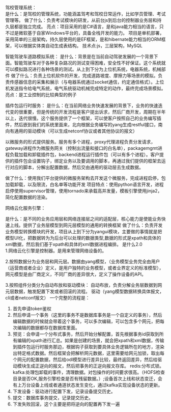 驾校管理系统：  
是什么：是驾校的管理系统，功能涵盖驾考和驾校日常运作，比如学员管理、考试管理等。 
做了什么：负责考试模块的研发，从前台js到后台的控制器业务层和持久层都是独立完成。
亮点：项目采用的是C#语言，是和java能力相当的语言，只不过是微软基于自家Windows平台的，具备全栈开发的能力。
项目是单机部署，采用简单的三层架构，持久层使用的是EF框架，是和hibernate能力相当的ORM框架，可以根据实体类自动生成表结构。
技术点:js，三层架构，MySQL

智能驾驶车道路模拟系统：
是什么：背景是在当前自动驾驶发展的一个背景下面。智能驾驶车对于各种复杂路况的测试变得困难，安全性不好保证。这个系统就可以模拟路况进行各种场景的测试。从上到下分为上位机系统，电器系统，机械部件
做了什么：负责上位机软件的开发，完成道路坡度、摩擦力等场景的模拟。负责传感器信息的采集和展示（与电器系统通过socket通信，约定通信格式）。上位机发送指令给电气系统，电气系统驱动机械完成特定的动作，最终完成场景模拟。
亮点：是工业控制的比较典型的例子

插件包运行时服务：
是什么：在当前网络业务快速发展的背景下，业务的快速迭代变的很重要，但是传统的开发流程是客户提出诉求，然后厂商开发，周期在半年以上，迭代很慢。这个服务提供了一个框架，可以使客户按照自己的业务编写插件，然后嵌到我们的系统里面来，北向根据业务编写的yang生成restful接口，南向有通用的驱动模块（可以生成netconf协议或者其他协议的报文）

以微服务的形式提供服务。服务有多个进程，proxy代理进程负责分发请求，gateway进程作为微服务网关（控制出流量和接口的白名单），packagemgmt进程负载加载和卸载插件包，backend进程运行插件包（可以有多个进程）。客户提供的插件包会设置钩子，绑定业务以及要调用的脚本，再通过我们提供的框架去运行对应的脚本，分解出配置数据，然后交由通用的驱动层去生成数据。

做了什么：使用我们平台提供的微服务架构去开发这个微服务，完成进程启停，包加载卸载，以及限流，白名单等功能开发
项目特点：使用python语言开发，进程启停使用supervisor管理，使用tornado来承载高并发量，模板引擎使用jinja2，简化配置数据的渲染。

网络云化服务引擎：

是什么：是不同的业务应用层和网络连接层之间的适配层，核心能力是使能业务快速上线。提供了业务层模型到网元层模型的通用的转换框架
做了什么：负责开发业务模型转换模块的开发，项目从上到下分为yangui模块，主要做的事情就是把模型UI化，把数据转为为后台可以处理的数据类型,数据的形式是xpath和具体的xml数据，然后我们基于xpath和具体的xml数据进程编排。
是什么2.0  
1.网络云化引擎是控制器。是用来管理网络设备的。

2.按照数据分为业务层和网元层。数据由yang模型，（业务模型业务完全由用户（运营商或者企业）定义，是用户独特的业务模型，或者业界定义的标准模型），网元模型是由厂商定义，不同厂商的差异很大，定义了操作设备的API。

3.按照组件分类分为自动布放和驱动模块：
自动布放，负责分解业务层数据到网元层数据，触发配置下发或者回滚的流程。
驱动（yang模型数据转换具体报文，cli或者netconf报文）
一个完整的流程是：
1. 首先申请token鉴权
2. 然后申请一个事务（这里的事务不是数据库事务是一个自定义的事务），然后编辑数据的时候就会带着这个事务，可以多次编辑，可以包含多个网元，把每次编辑的数据都存在数据库里面。
3. 预览：会申请一个分布式事务，然后开始分解配置，首先根据事务id获取到所有编辑的xpath进行汇总。如果是创建的场景，就会把xpath和xml数据，传输到插件包运行时服务那边，根据钩子获取到要具体业务逻辑所在的地方，渲染出特定格式数据。然后框架会把解析网元数据，这里需要给网元加锁，取出每个网元的配置数据，然后给odl模型进行差异比较，最终返回差异，然后给驱动模块生成正逆向的报文，然后把事务的正逆向报文存库。
redis:分布式锁。
kafka:处理包卸载的事件，清理数据。对包操作的时间要求很高。（HOFS检查目录是否OK,服务引擎检查是否有残留数据。）;设备首次上线和状态变迁，会有上万台设备上线或者通道状态发生变化，通过kafka实现设备状态的更新。
4. 下发设备：驱动进行配置下发，记录设备提交历史。
5. 提交：数据库事务提交，记录提交历史。
6. 下发失败回滚，这个主要是把将逆向的配置再下发一遍
